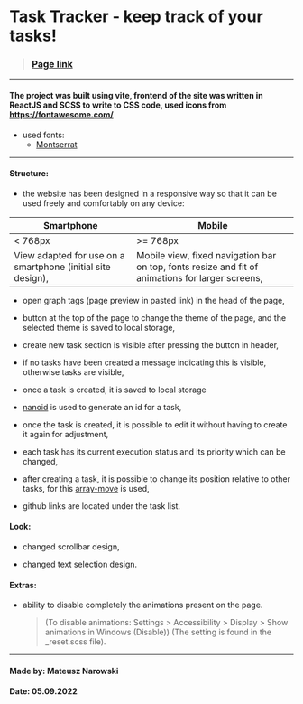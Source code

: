 # Task Tracker - keep track of your tasks!

> ### [Page link](https://malelus-task-tracker.netlify.app/)

---

#### The project was built using vite, frontend of the site was written in ReactJS and SCSS to write to CSS code, used icons from https://fontawesome.com/

- used fonts:
  - [Montserrat](https://fonts.google.com/specimen/Montserrat)

---

#### Structure:

- the website has been designed in a responsive way so that it can be used freely and comfortably on any device:

| Smartphone                                                  | Mobile                                                                                           |
| ----------------------------------------------------------- | ------------------------------------------------------------------------------------------------ |
| < 768px                                                     | >= 768px                                                                                         |
| View adapted for use on a smartphone (initial site design), | Mobile view, fixed navigation bar on top, fonts resize and fit of animations for larger screens, |

- open graph tags (page preview in pasted link) in the head of the page,

- button at the top of the page to change the theme of the page, and the selected theme is saved to local storage,

- create new task section is visible after pressing the button in header,

- if no tasks have been created a message indicating this is visible, otherwise tasks are visible,

- once a task is created, it is saved to local storage

- [nanoid](https://www.npmjs.com/package/nanoid) is used to generate an id for a task,

- once the task is created, it is possible to edit it without having to create it again for adjustment,

- each task has its current execution status and its priority which can be changed,

- after creating a task, it is possible to change its position relative to other tasks, for this [array-move](https://www.npmjs.com/package/array-move) is used,

- github links are located under the task list.

#### Look:

- changed scrollbar design,

- changed text selection design.

#### Extras:

- ability to disable completely the animations present on the page.

  > (To disable animations: Settings > Accessibility > Display > Show animations in Windows (Disable)) (The setting is found in the \_reset.scss file).

---

#### Made by: Mateusz Narowski

#### Date: 05.09.2022
